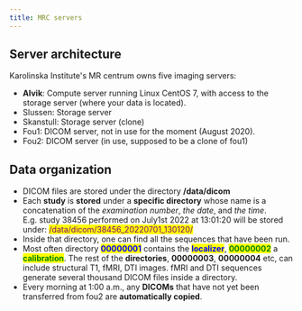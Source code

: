 ```yaml
---
title: MRC servers
---
```


## Server architecture
Karolinska Institute's MR centrum owns five imaging servers:
* **Alvik**: Compute server running Linux CentOS 7, with access to the storage server (where your data is located).
* Slussen: Storage server
* Skanstull: Storage server (clone)
* Fou1: DICOM server, not in use for the moment (August 2020).
* Fou2: DICOM server (in use, supposed to be a clone of fou1)

## Data organization

* DICOM files are stored under the directory **/data/dicom**
* Each **study** is **stored** under a **specific directory** whose name is a concatenation of the _examination number_, _the date_, and _the time_. \
  E.g. study 38456 performed on July1st 2022 at 13:01:20 will be stored under: <mark style="color:purple;">/data/dicom/38456\_20220701\_130120/</mark>
* Inside that directory, one can find all the sequences that have been run.&#x20;
* Most often directory <mark style="color:blue;">**00000001**</mark> contains the <mark style="color:blue;">**localizer**</mark>, <mark style="color:green;">**00000002**</mark> a <mark style="color:green;">**calibration**</mark>. The rest of the **directories**, **00000003**, **00000004** etc, can include structural T1, fMRI, DTI images. fMRI and DTI sequences generate several thousand DICOM files inside a directory.
* Every morning at 1:00 a.m., any **DICOMs** that have not yet been transferred from fou2 are **automatically copied**.